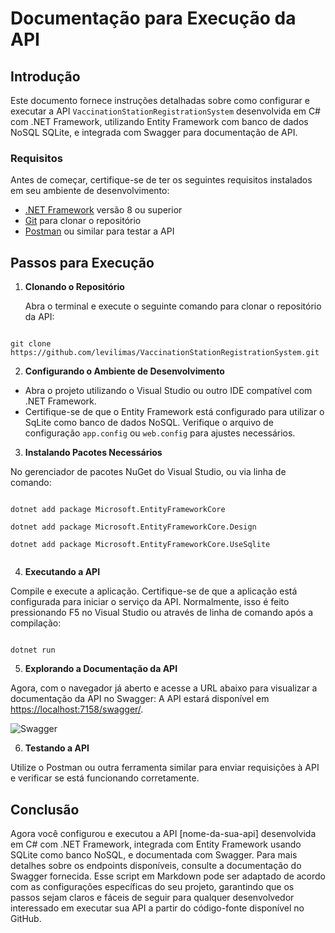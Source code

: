 # Documentação para Execução da API

## Introdução

Este documento fornece instruções detalhadas sobre como configurar e executar a API `VaccinationStationRegistrationSystem` desenvolvida em C# com .NET Framework, utilizando Entity Framework com banco de dados NoSQL SQLite, e integrada com Swagger para documentação de API.

### Requisitos

Antes de começar, certifique-se de ter os seguintes requisitos instalados em seu ambiente de desenvolvimento:

- [.NET Framework](https://dotnet.microsoft.com/download/dotnet-framework) versão 8 ou superior
- [Git](https://git-scm.com/) para clonar o repositório
- [Postman](https://www.postman.com/) ou similar para testar a API

## Passos para Execução

1. **Clonando o Repositório**

   Abra o terminal e execute o seguinte comando para clonar o repositório da API:

```

git clone https://github.com/levilimas/VaccinationStationRegistrationSystem.git

```

2. **Configurando o Ambiente de Desenvolvimento**

- Abra o projeto utilizando o Visual Studio ou outro IDE compatível com .NET Framework.
- Certifique-se de que o Entity Framework está configurado para utilizar o SqLite como banco de dados NoSQL. Verifique o arquivo de configuração `app.config` ou `web.config` para ajustes necessários.

3. **Instalando Pacotes Necessários**

No gerenciador de pacotes NuGet do Visual Studio, ou via linha de comando:

```

dotnet add package Microsoft.EntityFrameworkCore

dotnet add package Microsoft.EntityFrameworkCore.Design

dotnet add package Microsoft.EntityFrameworkCore.UseSqlite


```

4. **Executando a API**

Compile e execute a aplicação. Certifique-se de que a aplicação está configurada para iniciar o serviço da API. Normalmente, isso é feito pressionando F5 no Visual Studio ou através de linha de comando após a compilação:

```

dotnet run

```

5. **Explorando a Documentação da API**

Agora, com o navegador já aberto e acesse a URL abaixo para visualizar a documentação da API no Swagger:
A API estará disponível em <https://localhost:7158/swagger/>.

![Swagger](path/to/your/swagger/image.png)

6. **Testando a API**

Utilize o Postman ou outra ferramenta similar para enviar requisições à API e verificar se está funcionando corretamente.

## Conclusão

Agora você configurou e executou a API [nome-da-sua-api] desenvolvida em C# com .NET Framework, integrada com Entity Framework usando SQLite como banco NoSQL, e documentada com Swagger. Para mais detalhes sobre os endpoints disponíveis, consulte a documentação do Swagger fornecida.
Esse script em Markdown pode ser adaptado de acordo com as configurações específicas do seu projeto, garantindo que os passos sejam claros e fáceis de seguir para qualquer desenvolvedor interessado em executar sua API a partir do código-fonte disponível no GitHub.







